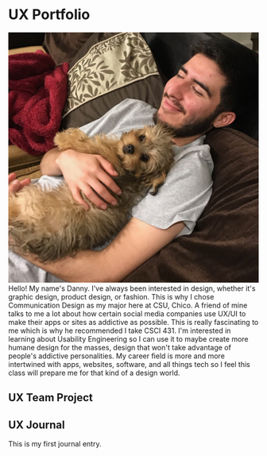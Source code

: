 # UX Portfolio
![a young person with facial hair reclining on a sofa while lovingly holding a small brown puppy](assets/danny_holding_pup.jpeg "a young person with facial hair reclining on a sofa while lovingly holding a small brown puppy")
Hello! My name's Danny. I've always been interested in design, whether it's graphic design, product design, or fashion. This is why I chose Communication Design as my major here at CSU, Chico. A friend of mine talks to me a lot about how certain social media companies use UX/UI to make their apps or sites as addictive as possible. This is really fascinating to me which is why he recommended I take CSCI 431. I'm interested in learning about Usability Engineering so I can use it to maybe create more humane design for the masses, design that won't take advantage of people's addictive personalities. My career field is more and more intertwined with apps, websites, software, and all things tech so I feel this class will prepare me for that kind of a design world. 
## UX Team Project


## UX Journal

This is my first journal entry.
